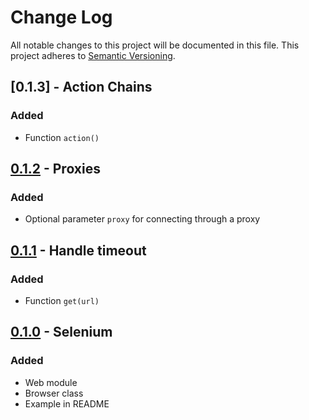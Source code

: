 # Change Log
All notable changes to this project will be documented in this file.
This project adheres to [Semantic Versioning](http://semver.org/).

## [0.1.3] - Action Chains
### Added
- Function `action()`

## [0.1.2] - Proxies
### Added
- Optional parameter `proxy` for connecting through a proxy

## [0.1.1] - Handle timeout
### Added
- Function `get(url)`

## [0.1.0] - Selenium
### Added
- Web module
- Browser class
-  Example in README

[0.1.2]: https://bitbucket.org/bkvaluemeal/caboodle/issues/3/proxies
[0.1.1]: https://bitbucket.org/bkvaluemeal/caboodle/issues/2/handle-timeout
[0.1.0]: https://bitbucket.org/bkvaluemeal/caboodle/issues/1/selenium
